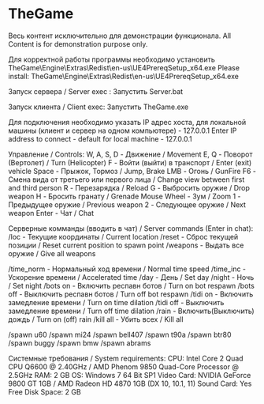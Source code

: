 # TheGame
Весь контент исключительно для демонстрации функционала.
All Content is for demonstration purpose only.

Для корректной работы программы необходимо установить TheGame\Engine\Extras\Redist\en-us\UE4PrereqSetup_x64.exe
Please install:  TheGame\Engine\Extras\Redist\en-us\UE4PrereqSetup_x64.exe

Запуск сервера / Server exec : Запустить Server.bat

Запуск клиента / Client exec: Запустить TheGame.exe

Для подключения необходимо указать IP адрес хоста, для локальной машины (клиент и сервер на одном компьютере) - 127.0.0.1
Enter IP address to connect - default for local machine - 127.0.0.1

Управление / Controls:
W, A, S, D - Движение / Movement 
E, Q - Поворот (Вертолет) / Turn (Helicopter)
F - Войти (выйти) в транспорт / Enter (exit) vehicle
Space - Прыжок, Тормоз / Jump, Brake
LMB - Огонь / GunFire
F6 - Смена вида от третьего или первого лица / Change view between first and third person
R - Перезарядка / Reload
G - Выбросить оружие / Drop weapon
H - Бросить гранату / Grenade 
Mouse Wheel - Зум / Zoom
1 - Предыдущее оружие / Previous weapon
2 - Следующее оружие / Next weapon
Enter - Чат / Chat

Серверные комманды (вводить в чат) / Server commands (Enter in chat):
/loc - Текущие координаты / Current location
/reset - Сброс текущей позиции / Reset current position to spawn point
/weapons - Выдать все оружие / Give all weapons

/time_norm - Нормальный ход времени / Normal time speed
/time_inc - Ускорение времени / Accelerated time
/day - День / Set day
/night - Ночь / Set night
/bots on - Включить респавн ботов / Turn on bot respawn
/bots off - Выключить респавн ботов / Turn off bot respawn
/tidi on - Включить замедление времени / Turn on time dilation
/tidi off - Выключить замедление времени / Turn off time dilation
/rain - Включить(Выключить) дождь / Turn on (off) rain
/kill all - Убить всех / Kill all

/spawn u60
/spawn mi24
/spawn bell407
/spawn t90a
/spawn btr80
/spawn buggy
/spawn bmw
/spawn abrams


Системные требования / System requirements:
CPU:			Intel Core 2 Quad CPU Q6600 @ 2.40GHz / AMD Phenom 9850 Quad-Core Processor @ 2.5GHz
RAM:			2 GB
OS:			Windows 7 64 Bit SP1
Video Card:		NVIDIA GeForce 9800 GT 1GB / AMD Radeon HD 4870 1GB (DX 10, 10.1, 11)
Sound Card:		Yes
Free Disk Space:	2 GB

